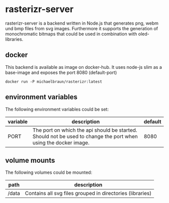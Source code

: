 # rasterizr-server

rasterizr-server is a backend written in Node.js that generates png, webm und bmp files from svg images.
Furthermore it supports the generation of monochromatic bitmaps that could be used in combination with oled-libraries.

## docker

This backend is available as image on docker-hub. It uses node-js slim as a base-image and exposes the port 8080 (default-port)

```
docker run -P michaelbraun/rasterizr:latest
```

## environment variables

The following environment variables could be set:

| variable | description                                                                                                     | default |
|----------|-----------------------------------------------------------------------------------------------------------------|---------|
| PORT     | The port on which the api should be started. Should not be used to change the port when using the docker image. | 8080    |


## volume mounts

The following volumes could be mounted:

| path     | description                                               |
|----------|-----------------------------------------------------------|
| /data    | Contains all svg files grouped in directories (libraries) |

